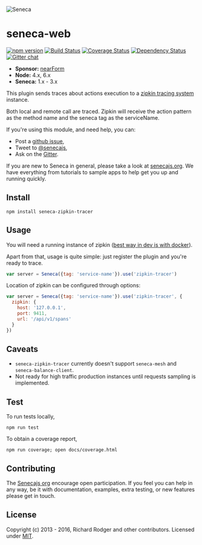 ![Seneca][Logo]

# seneca-web
[![npm version][npm-badge]][npm-url]
[![Build Status][travis-badge]][travis-url]
[![Coverage Status][coveralls-badge]][coveralls-url]
[![Dependency Status][david-badge]][david-url]
[![Gitter chat][gitter-badge]][gitter-url]

- __Sponsor:__ [nearForm][Sponsor]
- __Node:__ 4.x, 6.x
- __Seneca:__ 1.x - 3.x


This plugin sends traces about actions execution to a [zipkin tracing system](http://zipkin.io) instance.

Both local and remote call are traced. Zipkin will receive the action pattern as the method name and the seneca tag as the serviceName.


If you're using this module, and need help, you can:

- Post a [github issue][],
- Tweet to [@senecajs][],
- Ask on the [Gitter][gitter-url].

If you are new to Seneca in general, please take a look at [senecajs.org][]. We have
everything from tutorials to sample apps to help get you up and running quickly.


## Install
```
npm install seneca-zipkin-tracer
```

## Usage

You will need a running instance of zipkin ([best way in dev is with docker](https://github.com/openzipkin/docker-zipkin)).

Apart from that, usage is quite simple: just register the plugin and you're ready to trace.

```js
var server = Seneca({tag: 'service-name'}).use('zipkin-tracer')
```

Location of zipkin can be configured through options:

```js
var server = Seneca({tag: 'service-name'}).use('zipkin-tracer', {
  zipkin: {
    host: '127.0.0.1',
    port: 9411,
    url: '/api/v1/spans'
  }
})
```

## Caveats

- `seneca-zipkin-tracer` currently doesn't support `seneca-mesh` and `seneca-balance-client`.
- Not ready for high traffic production instances until requests sampling is implemented.

## Test
To run tests locally,

```
npm run test
```

To obtain a coverage report,

```
npm run coverage; open docs/coverage.html
```

## Contributing
The [Senecajs org][] encourage open participation. If you feel you can help in any way,
be it with documentation, examples, extra testing, or new features please get in touch.


## License
Copyright (c) 2013 - 2016, Richard Rodger and other contributors.
Licensed under [MIT][].

[Sponsor]: http://nearform.com
[Logo]: http://senecajs.org/files/assets/seneca-logo.png
[npm-badge]: https://badge.fury.io/js/seneca-zipkin-tracer.svg
[npm-url]: https://badge.fury.io/js/seneca-zipkin-tracer
[travis-badge]: https://api.travis-ci.org/senecajs-labs/seneca-zipkin-tracer.svg
[travis-url]: https://travis-ci.org/senecajs-labs/seneca-zipkin-tracer
[coveralls-badge]:https://coveralls.io/repos/senecajs-labs/seneca-zipkin-tracer/badge.svg?branch=master&service=github
[coveralls-url]: https://coveralls.io/github/senecajs-labs/seneca-zipkin-tracer?branch=master
[david-badge]: https://david-dm.org/senecajs-labs/seneca-zipkin-tracer.svg
[david-url]: https://david-dm.org/senecajs-labs/seneca-zipkin-tracer
[gitter-badge]: https://badges.gitter.im/senecajs/seneca.png
[gitter-url]: https://gitter.im/senecajs/seneca
[MIT]: ./LICENSE
[Senecajs org]: https://github.com/senecajs/
[Seneca.js]: https://www.npmjs.com/package/seneca
[senecajs.org]: http://senecajs.org/
[github issue]: https://github.com/senecajs-labs/seneca-zipkin-tracer/issues
[@senecajs]: http://twitter.com/senecajs